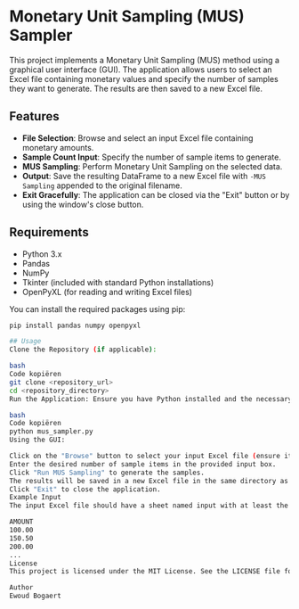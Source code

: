 # Monetary Unit Sampling (MUS) Sampler

This project implements a Monetary Unit Sampling (MUS) method using a graphical user interface (GUI). The application allows users to select an Excel file containing monetary values and specify the number of samples they want to generate. The results are then saved to a new Excel file.

## Features

- **File Selection**: Browse and select an input Excel file containing monetary amounts.
- **Sample Count Input**: Specify the number of sample items to generate.
- **MUS Sampling**: Perform Monetary Unit Sampling on the selected data.
- **Output**: Save the resulting DataFrame to a new Excel file with `-MUS Sampling` appended to the original filename.
- **Exit Gracefully**: The application can be closed via the "Exit" button or by using the window's close button.

## Requirements

- Python 3.x
- Pandas
- NumPy
- Tkinter (included with standard Python installations)
- OpenPyXL (for reading and writing Excel files)

You can install the required packages using pip:

```bash
pip install pandas numpy openpyxl

## Usage
Clone the Repository (if applicable):

bash
Code kopiëren
git clone <repository_url>
cd <repository_directory>
Run the Application: Ensure you have Python installed and the necessary packages. Execute the following command:

bash
Code kopiëren
python mus_sampler.py
Using the GUI:

Click on the "Browse" button to select your input Excel file (ensure it contains a sheet named input with a column labeled AMOUNT).
Enter the desired number of sample items in the provided input box.
Click "Run MUS Sampling" to generate the samples.
The results will be saved in a new Excel file in the same directory as the input file, with -MUS Sampling appended to the filename.
Click "Exit" to close the application.
Example Input
The input Excel file should have a sheet named input with at least the following column:

AMOUNT
100.00
150.50
200.00
...
License
This project is licensed under the MIT License. See the LICENSE file for more details.

Author
Ewoud Bogaert
